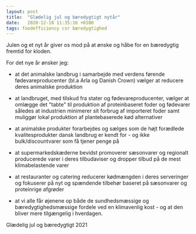```yaml
---
layout: post
title:  "Glædelig jul og bæredygtigt nytår"
date:   2020-12-18 11:35:16 +0100
tags: foodefficiency csr bæredygtighed
---
```

Julen og et nyt år giver os mod på at ønske og håbe for en bæredygtig fremtid for kloden.

For det nye år ønsker jeg:

* at det animalske landbrug i samarbejde med verdens førende fødevareproducenter (bl.a Arla og Danish Crown) vælger at reducere deres animalske produktion

* at landbruget, med tilskud fra stater og fødevareproducenter, vælger at omlægge det "tabte" til produktion af proteinbaseret foder og fødevarer således at industrien minimerer sit forbrug af importeret foder samt muliggør lokal produktion af plantebaserede kød alternativer

* at animalske produkter forarbejdes og sælges som de højt forædlede kvalitesprodukter dansk landbrug er kendt for - og ikke bulk/discountvarer som få tjener penge på

* at supermarkedskæderne bevidst promoverer sæsonvarer og regionalt producerede varer i deres tilbudaviser og dropper tilbud på de mest klimabelastende varer

* at restauranter og catering reducerer kødmængden i deres serveringer og fokuserer på nyt og spændende tilbehør baseret på sæsonvarer og proteinrige afgrøder

* at vi alle får øjenene op både de sundhedsmæssige og bæredygtighedsmæssige fordele ved en klimavenlig kost - og at den bliver mere tilgængelig i hverdagen. 

Glædelig jul og bæredygtigt 2021
